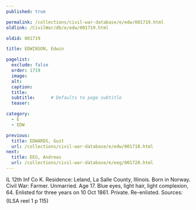 ```yaml
---
published: true

permalink: /collections/civil-war-database/e/edw/001719.html
oldlink: /CivilWar/db/e/edw/001719.html

oldid: 001719

title: EDWINSON, Edwin

pagelist:
  exclude: false
  order: 1719
  image: 
  alt:
  caption:
  title:
  subtitle:      # Defaults to page subtitle
  teaser:

category: 
  - E 
  - EDW

previous:
  title: EDWARDS, Gust
  url: /collections/civil-war-database/e/edw/001718.html  
next:
  title: EEG, Andreas
  url: /collections/civil-war-database/e/eeg/001720.html   
---
```

IL 12th Inf Co K. Residence: Leland, La Salle County, Illinois. Born in Norway. Civil War: Farmer. Unmarried. Age 17. Blue eyes, light hair, light complexion, 6&#146;4&#148;. Enlisted for three years on 10 Oct 1861. Private. Re-enlisted. Sources: (ILSA reel 1 p 115)